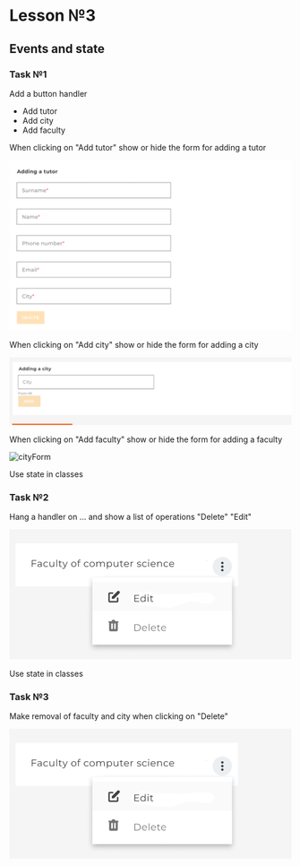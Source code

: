 # Lesson №3

## Events and state

### Task №1

Add a button handler

- Add tutor
- Add city
- Add faculty

When clicking on "Add tutor" show or hide the form for adding a tutor

![tutorForm](./images/tutorForm.png)

When clicking on "Add city" show or hide the form for adding a city

![cityForm](./images/cityForm.png)

When clicking on "Add faculty" show or hide the form for adding a faculty

![cityForm](./images/departmentForm.png)

Use state in classes

### Task №2

Hang a handler on ... and show a list of operations "Delete" "Edit"

![dropdown](./images/dropdown.png)

Use state in classes

### Task №3

Make removal of faculty and city when clicking on "Delete"

![dropdown](./images/dropdown.png)
